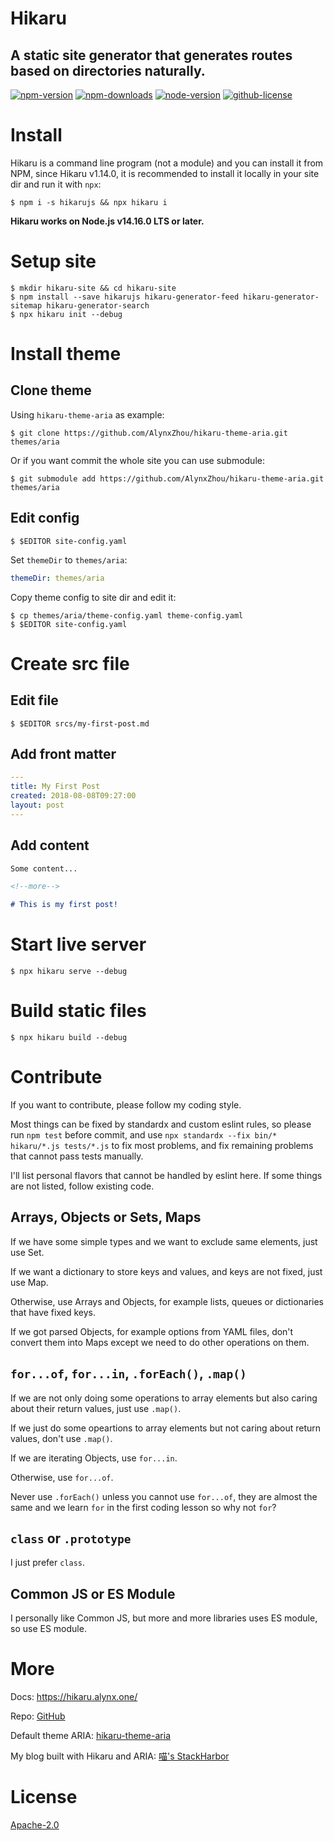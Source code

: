 Hikaru
======

A static site generator that generates routes based on directories naturally.
-----------------------------------------------------------------------------

[![npm-version](https://img.shields.io/npm/v/hikarujs?style=for-the-badge)](https://www.npmjs.com/package/hikarujs)
[![npm-downloads](https://img.shields.io/npm/dt/hikarujs?style=for-the-badge)](https://www.npmjs.com/package/hikarujs)
[![node-version](https://img.shields.io/node/v/hikarujs?style=for-the-badge)](https://www.npmjs.com/package/hikarujs)
[![github-license](https://img.shields.io/github/license/AlynxZhou/hikaru?style=for-the-badge)](https://github.com/AlynxZhou/hikaru/blob/master/LICENSE)

# Install

Hikaru is a command line program (not a module) and you can install it from NPM, since Hikaru v1.14.0, it is recommended to install it locally in your site dir and run it with `npx`:

```
$ npm i -s hikarujs && npx hikaru i
```

**Hikaru works on Node.js v14.16.0 LTS or later.**

# Setup site

```
$ mkdir hikaru-site && cd hikaru-site
$ npm install --save hikarujs hikaru-generator-feed hikaru-generator-sitemap hikaru-generator-search
$ npx hikaru init --debug
```

# Install theme

## Clone theme

Using `hikaru-theme-aria` as example:

```
$ git clone https://github.com/AlynxZhou/hikaru-theme-aria.git themes/aria
```

Or if you want commit the whole site you can use submodule:

```
$ git submodule add https://github.com/AlynxZhou/hikaru-theme-aria.git themes/aria
```

## Edit config

```
$ $EDITOR site-config.yaml
```

Set `themeDir` to `themes/aria`:

```yaml
themeDir: themes/aria
```

Copy theme config to site dir and edit it:

```
$ cp themes/aria/theme-config.yaml theme-config.yaml
$ $EDITOR site-config.yaml
```

# Create src file

## Edit file

```
$ $EDITOR srcs/my-first-post.md
```

## Add front matter

```yaml
---
title: My First Post
created: 2018-08-08T09:27:00
layout: post
---
```

## Add content

```markdown
Some content...

<!--more-->

# This is my first post!
```

# Start live server

```
$ npx hikaru serve --debug
```

# Build static files

```
$ npx hikaru build --debug
```

# Contribute

If you want to contribute, please follow my coding style.

Most things can be fixed by standardx and custom eslint rules, so please run `npm test` before commit, and use `npx standardx --fix bin/* hikaru/*.js tests/*.js` to fix most problems, and fix remaining problems that cannot pass tests manually.

I'll list personal flavors that cannot be handled by eslint here. If some things are not listed, follow existing code.

## Arrays, Objects or Sets, Maps

If we have some simple types and we want to exclude same elements, just use Set.

If we want a dictionary to store keys and values, and keys are not fixed, just use Map.

Otherwise, use Arrays and Objects, for example lists, queues or dictionaries that have fixed keys.

If we got parsed Objects, for example options from YAML files, don't convert them into Maps except we need to do other operations on them.

## `for...of`, `for...in`, `.forEach()`, `.map()`

If we are not only doing some operations to array elements but also caring about their return values, just use `.map()`.

If we just do some opeartions to array elements but not caring about return values, don't use `.map()`.

If we are iterating Objects, use `for...in`.

Otherwise, use `for...of`.

Never use `.forEach()` unless you cannot use `for...of`, they are almost the same and we learn `for` in the first coding lesson so why not `for`?

## `class` or `.prototype`

I just prefer `class`.

## Common JS or ES Module

I personally like Common JS, but more and more libraries uses ES module, so use ES module.

# More

Docs: <https://hikaru.alynx.one/>

Repo: [GitHub](https://github.com/AlynxZhou/hikaru/)

Default theme ARIA: [hikaru-theme-aria](https://github.com/AlynxZhou/hikaru-theme-aria/)

My blog built with Hikaru and ARIA: [喵's StackHarbor](https://sh.alynx.one/)

# License

[Apache-2.0](LICENSE)
